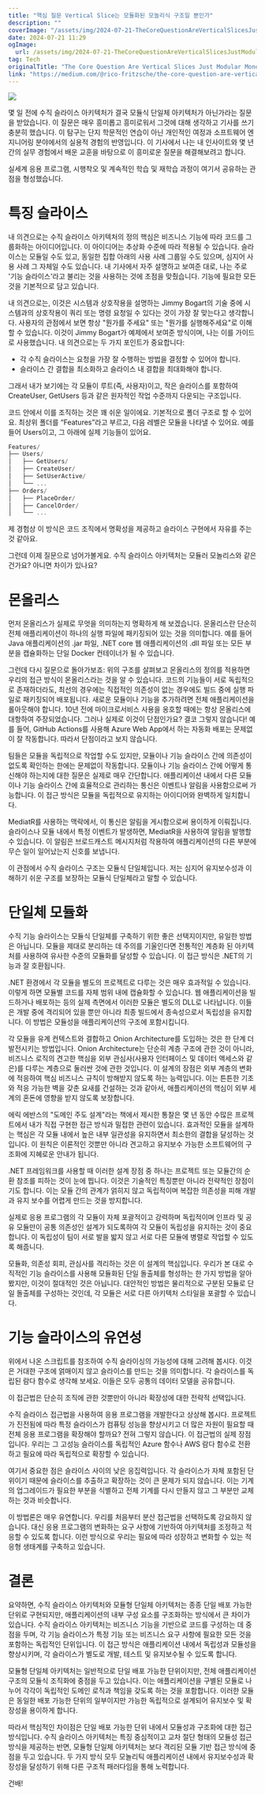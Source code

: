 ```yaml
---
title: "핵심 질문 Vertical Slice는 모듈화된 모놀리식 구조일 뿐인가"
description: ""
coverImage: "/assets/img/2024-07-21-TheCoreQuestionAreVerticalSlicesJustModularMonoliths_0.png"
date: 2024-07-21 11:29
ogImage: 
  url: /assets/img/2024-07-21-TheCoreQuestionAreVerticalSlicesJustModularMonoliths_0.png
tag: Tech
originalTitle: "The Core Question Are Vertical Slices Just Modular Monoliths"
link: "https://medium.com/@rico-fritzsche/the-core-question-are-vertical-slices-just-modular-monoliths-9b1ef2358c53"
---
```



<img src="/assets/img/2024-07-21-TheCoreQuestionAreVerticalSlicesJustModularMonoliths_0.png" />

몇 일 전에 수직 슬라이스 아키텍처가 결국 모듈식 단일체 아키텍처가 아닌가라는 질문을 받았습니다. 이 질문은 매우 흥미롭고 흥미로워서 그것에 대해 생각하고 기사를 쓰기 충분히 했습니다. 이 탐구는 단지 학문적인 연습이 아닌 개인적인 여정과 소프트웨어 엔지니어링 분야에서의 실용적 경험의 반영입니다. 이 기사에서 나는 내 인사이트와 몇 년간의 실무 경험에서 배운 교훈을 바탕으로 이 흥미로운 질문을 해결해보려고 합니다.

실세계 응용 프로그램, 시행착오 및 계속적인 학습 및 재학습 과정이 여기서 공유하는 관점을 형성했습니다.

# 특징 슬라이스

<div class="content-ad"></div>

내 의견으로는 수직 슬라이스 아키텍처의 정의 핵심은 비즈니스 기능에 따라 코드를 그룹화하는 아이디어입니다. 이 아이디어는 추상화 수준에 따라 적용될 수 있습니다. 슬라이스는 모듈일 수도 있고, 동일한 집합 아래의 사용 사례 그룹일 수도 있으며, 심지어 사용 사례 그 자체일 수도 있습니다. 내 기사에서 자주 설명하고 보여준 대로, 나는 주로 '기능 슬라이스'라고 불리는 것을 사용하는 것에 초점을 맞췄습니다. 기능에 필요한 모든 것을 기본적으로 담고 있습니다.

내 의견으로는, 이것은 시스템과 상호작용을 설명하는 Jimmy Bogart의 기술 중에 시스템과의 상호작용이 쿼리 또는 명령 요청일 수 있다는 것이 가장 잘 맞는다고 생각합니다. 사용자의 관점에서 보면 항상 "뭔가를 주세요" 또는 "뭔가를 실행해주세요"로 이해할 수 있습니다. 이것이 Jimmy Bogart가 예제에서 보여준 방식이며, 나는 이를 가이드로 사용했습니다. 내 의견으로는 두 가지 포인트가 중요합니다:

- 각 수직 슬라이스는 요청을 가장 잘 수행하는 방법을 결정할 수 있어야 합니다.
- 슬라이스 간 결합을 최소화하고 슬라이스 내 결합을 최대화해야 합니다.

그래서 내가 보기에는 각 모듈이 루트(즉, 사용자)이고, 작은 슬라이스를 포함하여 CreateUser, GetUsers 등과 같은 원자적인 작업 수준까지 다운되는 구조입니다.

<div class="content-ad"></div>

코드 안에서 이를 조직하는 것은 꽤 쉬운 일이에요. 기본적으로 폴더 구조로 할 수 있어요. 최상위 폴더를 “Features”라고 부르고, 다음 레벨은 모듈을 나타낼 수 있어요. 예를 들어 Users이고, 그 아래에 실제 기능들이 있어요.

```js
Features/
├── Users/
│   ├── GetUsers/
│   ├── CreateUser/
│   ├── SetUserActive/
│   └── ...
├── Orders/
│   ├── PlaceOrder/
│   ├── CancelOrder/
│   └── ...
```

제 경험상 이 방식은 코드 조직에서 명확성을 제공하고 슬라이스 구현에서 자유를 주는 것 같아요.

그런데 이제 질문으로 넘어가볼게요. 수직 슬라이스 아키텍처는 모듈러 모놀리스와 같은 건가요? 아니면 차이가 있나요?

<div class="content-ad"></div>

# 몬올리스

먼저 몬올리스가 실제로 무엇을 의미하는지 명확하게 해 보겠습니다. 몬올리스란 단순히 전체 애플리케이션이 하나의 실행 파일에 패키징되어 있는 것을 의미합니다. 예를 들어 Java 애플리케이션의 .jar 파일, .NET core 웹 애플리케이션의 .dll 파일 또는 모든 부분을 캡슐화하는 단일 Docker 컨테이너가 될 수 있습니다.

그런데 다시 질문으로 돌아가보죠: 위의 구조를 살펴보고 몬올리스의 정의를 적용하면 우리의 접근 방식이 몬올리스라는 것을 알 수 있습니다. 코드의 기능들이 서로 독립적으로 존재하더라도, 최선의 경우에는 직접적인 의존성이 없는 경우에도 빌드 중에 실행 파일로 패키징되어 배포됩니다. 새로운 모듈이나 기능을 추가하려면 전체 애플리케이션을 롤아웃해야 합니다. 10년 전에 마이크로서비스 사용을 옹호할 때에는 항상 몬올리스에 대항하여 주장되었습니다. 그러나 실제로 이것이 단점인가요? 결코 그렇지 않습니다! 예를 들어, GitHub Actions를 사용해 Azure Web App에서 하는 자동화 배포는 문제없이 잘 작동합니다. 따라서 단점이라고 보지 않습니다.

팀들은 모듈을 독립적으로 작업할 수도 있지만, 모듈이나 기능 슬라이스 간에 의존성이 없도록 확인하는 한에는 문제없이 작동합니다. 모듈이나 기능 슬라이스 간에 어떻게 통신해야 하는지에 대한 질문은 실제로 매우 간단합니다. 애플리케이션 내에서 다른 모듈이나 기능 슬라이스 간에 효율적으로 관리하는 통신은 이벤트나 알림을 사용함으로써 가능합니다. 이 접근 방식은 모듈을 독립적으로 유지하는 아이디어와 완벽하게 일치합니다.

<div class="content-ad"></div>

MediatR를 사용하는 맥락에서, 이 통신은 알림을 게시함으로써 용이하게 이뤄집니다. 슬라이스나 모듈 내에서 특정 이벤트가 발생하면, MediatR을 사용하여 알림을 발행할 수 있습니다. 이 알림은 브로드캐스트 메시지처럼 작용하여 애플리케이션의 다른 부분에 무슨 일이 일어났는지 신호를 보냅니다.

이 관점에서 수직 슬라이스 구조는 모듈식 단일체입니다. 저는 심지어 유지보수성과 이해하기 쉬운 구조를 보장하는 모듈식 단일체라고 말할 수 있습니다.

# 단일체 모듈화

수직 기능 슬라이스는 모듈식 단일체를 구축하기 위한 좋은 선택지이지만, 유일한 방법은 아닙니다. 모듈을 제대로 분리하는 데 주의를 기울인다면 전통적인 계층화 된 아키텍처를 사용하여 유사한 수준의 모듈화를 달성할 수 있습니다. 이 접근 방식은 .NET의 기능과 잘 호환됩니다.

<div class="content-ad"></div>

.NET 환경에서 각 모듈을 별도의 프로젝트로 다루는 것은 매우 효과적일 수 있습니다. 이렇게 하면 모듈별 코드를 자체 범위 내에 캡슐화할 수 있습니다. 웹 애플리케이션을 빌드하거나 배포하는 등의 실제 측면에서 이러한 모듈은 별도의 DLL로 나타납니다. 이들은 개발 중에 격리되어 있을 뿐만 아니라 최종 빌드에서 종속성으로서 독립성을 유지합니다. 이 방법은 모듈성을 애플리케이션의 구조에 포함시킵니다.

각 모듈을 유계 컨텍스트와 결합하고 Onion Architecture를 도입하는 것은 한 단계 더 발전시키는 방법입니다. Onion Architecture는 단순히 계층 구조에 관한 것이 아니라, 비즈니스 로직의 견고한 핵심을 외부 관심사(사용자 인터페이스 및 데이터 액세스와 같은)를 다루는 계층으로 둘러싼 것에 관한 것입니다. 이 설계의 장점은 외부 계층의 변화에 적응하여 핵심 비즈니스 규칙이 방해받지 않도록 하는 능력입니다. 이는 튼튼한 기초와 적응 가능한 벽을 갖춘 요새를 건설하는 것과 같아서, 애플리케이션의 핵심이 외부 세계의 혼돈에 영향을 받지 않도록 보장합니다.

에릭 에반스의 "도메인 주도 설계"라는 책에서 제시한 통찰은 몇 년 동안 수많은 프로젝트에서 내가 직접 구현한 접근 방식과 밀접한 관련이 있습니다. 효과적인 모듈을 설계하는 핵심은 각 모듈 내에서 높은 내부 일관성을 유지하면서 최소한의 결합을 달성하는 것입니다. 이 원칙은 이론적인 것뿐만 아니라 견고하고 유지보수 가능한 소프트웨어의 구조화에 지혜로운 안내가 됩니다.

<div class="content-ad"></div>

.NET 프레임워크를 사용할 때 이러한 설계 장점 중 하나는 프로젝트 또는 모듈간의 순환 참조를 피하는 것이 눈에 띕니다. 이것은 기술적인 특징뿐만 아니라 전략적인 장점이기도 합니다. 이는 모듈 간의 관계가 얽히지 않고 독립적이며 복잡한 의존성을 피해 개발과 유지 보수를 어렵게 만드는 것을 방지합니다.

실제로 응용 프로그램의 각 모듈이 자체 포괄적이고 강력하며 독립적이며 인프라 및 공유 모듈만이 공통 의존성인 설계가 되도록하여 각 모듈이 독립성을 유지하는 것이 중요합니다. 이 독립성이 팀이 서로 발을 밟지 않고 서로 다른 모듈에 병렬로 작업할 수 있도록 해줍니다.

모듈화, 의존성 회피, 관심사를 격리하는 것은 이 설계의 핵심입니다. 우리가 본 대로 수직적인 기능 슬라이스를 사용해 모듈화된 단일 돌출체를 형성하는 한 가지 방법을 알아봤지만, 이것이 절대적인 것은 아닙니다. 대안적인 방법은 물리적으로 구분된 모듈로 단일 돌출체를 구성하는 것인데, 각 모듈은 서로 다른 아키텍처 스타일을 포괄할 수 있습니다.

# 기능 슬라이스의 유연성

<div class="content-ad"></div>

위에서 나온 스크립트를 참조하여 수직 슬라이싱의 가능성에 대해 고려해 봅시다. 이것은 거대한 구조에 얽매이지 않고 슬라이스를 만드는 것을 의미합니다. 각 슬라이스를 독립된 람다 함수로 생각해 보세요. 이들은 모두 공통의 데이터 모델을 공유합니다. 

이 접근법은 단순히 조직에 관한 것뿐만이 아니라 확장성에 대한 전략적 선택입니다. 

수직 슬라이스 접근법을 사용하여 응용 프로그램을 개발한다고 상상해 봅시다. 프로젝트가 진전됨에 따라 특정 슬라이스가 컴퓨팅 성능을 향상시키고 더 많은 자원이 필요할 때 전체 응용 프로그램을 확장해야 할까요? 전혀 그렇지 않습니다. 이 접근법의 실제 장점입니다. 우리는 그 고성능 슬라이스를 독립적인 Azure 함수나 AWS 람다 함수로 전환하고 필요에 따라 독립적으로 확장할 수 있습니다.

여기서 중요한 점은 슬라이스 사이의 낮은 응집력입니다. 각 슬라이스가 자체 포함된 단위이기 때문에 슬라이스를 추출하고 확장하는 것이 큰 문제가 되지 않습니다. 이는 기계의 업그레이드가 필요한 부분을 식별하고 전체 기계를 다시 만들지 않고 그 부분만 교체하는 것과 비슷합니다.

이 방법론은 매우 유연합니다. 우리를 처음부터 분산 접근법을 선택하도록 강요하지 않습니다. 대신 응용 프로그램의 변화하는 요구 사항에 기반하여 아키텍처를 조정하고 적응할 수 있도록 합니다. 이런 방식으로 우리는 필요에 따라 성장하고 변화할 수 있는 적응형 생태계를 구축하고 있습니다.

<div class="content-ad"></div>

# 결론

요약하면, 수직 슬라이스 아키텍처와 모듈형 단일체 아키텍처는 종종 단일 배포 가능한 단위로 구현되지만, 애플리케이션의 내부 구성 요소를 구조화하는 방식에서 큰 차이가 있습니다. 수직 슬라이스 아키텍처는 비즈니스 기능을 기반으로 코드를 구성하는 데 중점을 두며, 각 기능 슬라이스가 특정 기능 또는 비즈니스 요구 사항에 필요한 모든 것을 포함하는 독립적인 단위입니다. 이 접근 방식은 애플리케이션 내에서 독립성과 모듈성을 향상시키며, 각 슬라이스가 별도로 개발, 테스트 및 유지보수될 수 있도록 합니다.

모듈형 단일체 아키텍처는 일반적으로 단일 배포 가능한 단위이지만, 전체 애플리케이션 구조의 모듈식 조직화에 중점을 두고 있습니다. 이는 애플리케이션을 구별된 모듈로 나누어 각각이 독립적인 도메인 로직과 책임을 갖도록 하는 것을 포함합니다. 이러한 모듈은 동일한 배포 가능한 단위의 일부이지만 가능한 독립적으로 설계되어 유지보수 및 확장성을 용이하게 합니다.

따라서 핵심적인 차이점은 단일 배포 가능한 단위 내에서 모듈성과 구조화에 대한 접근 방식입니다. 수직 슬라이스 아키텍처는 특징 중심적이고 교차 절단 형태의 모듈성 접근 방식을 제공하는 반면, 모듈형 단일체 아키텍처는 보다 격리된 모듈 기반 접근 방식에 중점을 두고 있습니다. 두 가지 방식 모두 모놀리틱 애플리케이션 내에서 유지보수성과 확장성을 달성하기 위해 다른 구조적 패러다임을 통해 노력합니다.

<div class="content-ad"></div>

건배!
